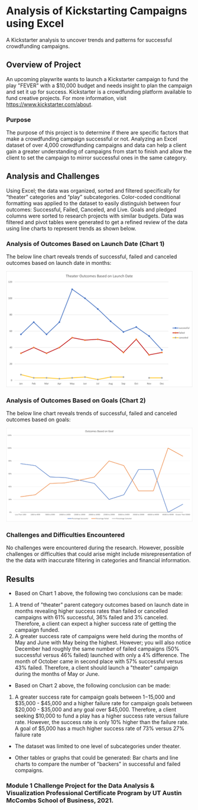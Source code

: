 # Analysis of Kickstarting Campaigns using Excel
A Kickstarter analysis to uncover trends and patterns for successful crowdfunding campaigns.

## Overview of Project
An upcoming playwrite wants to launch a Kickstarter campaign to fund the play "FEVER" with a $10,000 budget and needs insight to plan the campaign and set it up for success. Kickstarter is a crowdfunding platform available to fund creative projects. For more information, visit https://www.kickstarter.com/about. 

### Purpose
The purpose of this project is to determine if there are specific factors that make a crowdfunding campaign successful or not. Analyzing an Excel dataset of over 4,000 crowdfunding campaigns and data can help a client gain a greater understanding of campaigns from start to finish and allow the client to set the campaign to mirror successful ones in the same category.

## Analysis and Challenges
Using Excel; the data was organized, sorted and filtered specifically for “theater” categories and “play” subcategories. Color-coded conditional formatting was applied to the dataset to easily distinguish between four outcomes: Successful, Failed, Canceled, and Live. Goals and pledged columns were sorted to research projects with similar budgets. Data was filtered and pivot tables were generated to get a refined review of the data using line charts to represent trends as shown below.

### Analysis of Outcomes Based on Launch Date (Chart 1)
The below line chart reveals trends of successful, failed and canceled outcomes based on launch date in months:

![Theater_Outcomes_vs_Launch.png](https://github.com/KimberlyCrawford/Kickstarter-Analysis/blob/main/Theater_Outcomes_vs_Launch.png)

### Analysis of Outcomes Based on Goals (Chart 2)
The below line chart reveals trends of successful, failed and canceled outcomes based on goals:

![Outcomes_vs_Goals.png](https://github.com/KimberlyCrawford/Kickstarter-Analysis/blob/main/Outcomes_vs_Goals.png)

### Challenges and Difficulties Encountered
No challenges were encountered during the research. However, possible challenges or difficulties that could arise might include misrepresentation of the the data with inaccurate 
filtering in categories and financial information.

## Results

- Based on Chart 1 above, the following two conclusions can be made:
1. A trend of "theater" parent category outcomes based on launch date in months revealing higher success rates than failed or cancelled campaigns with 61% successful, 36% failed and 3% canceled. Therefore, a client can expect a higher success rate of getting the campaign funded.
2. A greater success rate of campaigns were held during the months of May and June with May being the highest. However; you will also notice December had roughly the same number of failed campaigns (50% successful versus 46% failed) launched with only a 4% difference. The month of October came in second place with 57% successful versus 43% failed. Therefore, a client should launch a "theater" campaign during the months of May or June.

- Based on Chart 2 above, the following conclusion can be made:
1. A greater success rate for campaign goals between $1-$15,000 and $35,000 - $45,000 and a higher failure rate for campaign goals between $20,000 - $35,000 and any goal over $45,000. Therefore, a client seeking $10,000 to fund a play has a higher success rate versus failure rate. However, the success rate is only 10% higher than the failure rate. A goal of $5,000 has a much higher success rate of 73% versus 27% failure rate

- The dataset was limited to one level of subcategories under theater.

- Other tables or graphs that could be generated: Bar charts and line charts to compare the number of "backers" in successful and failed compaigns.

### Module 1 Challenge Project for the Data Analysis & Visualization Professional Certificate Program by UT Austin McCombs School of Business, 2021.
